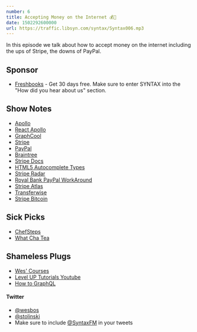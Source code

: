 ```yaml
---
number: 6
title: Accepting Money on the Internet 💰💸
date: 1502292600000
url: https://traffic.libsyn.com/syntax/Syntax006.mp3
---
```


In this episode we talk about how to accept money on the internet including the ups of Stripe, the downs of PayPal.

## Sponsor

* [Freshbooks](https://freshbooks.com/syntax) - Get 30 days free. Make sure to enter SYNTAX into the "How did you hear about us" section.

## Show Notes

* [Apollo](http://www.apollodata.com/)
* [React Apollo](http://dev.apollodata.com/react/)
* [GraphCool](https://graph.cool)
* [Stripe](http://stripe.com/)
* [PayPal](http://paypal.com/)
* [Braintree](https://www.braintreepayments.com/)
* [Stripe Docs](https://stripe.com/docs)
* [HTML5 Autocomplete Types](https://wiki.whatwg.org/wiki/Autocomplete_Types)
* [Stripe Radar](https://stripe.com/docs/radar)
* [Royal Bank PayPal WorkAround](http://travelblogbreakthrough.com/canadian-paypal-users-transfer-usd-bank/)
* [Stripe Atlas](https://stripe.com/atlas)
* [Transferwise](https://transferwise.com/u/wesleyb22)
* [Stripe Bitcoin](https://stripe.com/bitcoin)

## Sick Picks
* [ChefSteps](https://www.youtube.com/user/chefsteps)
* [What Cha Tea](http://what-cha.com/)

## Shameless Plugs
* [Wes' Courses](https://wesbos.com/courses)
* [Level UP Tutorials Youtube](https://www.youtube.com/user/LevelUpTuts)
* [How to GraphQL](https://www.howtographql.com)

#### Twitter
 * [@wesbos](https://twitter.com/wesbos)
 * [@stolinski](https://twitter.com/stolinski)
 * Make sure to include [@SyntaxFM](https://twitter.com/SyntaxFM) in your tweets

